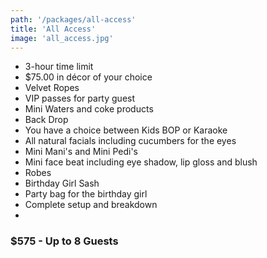 ```yaml
---
path: '/packages/all-access'
title: 'All Access'
image: 'all_access.jpg'
---
```


* 3-hour time limit
* $75.00 in décor of your choice
* Velvet Ropes
* VIP passes for party guest
* Mini Waters and coke products
* Back Drop
* You have a choice between Kids BOP or Karaoke
* All natural facials including cucumbers for the eyes
* Mini Mani's and Mini Pedi's
* Mini face beat including eye shadow, lip gloss and blush
* Robes
* Birthday Girl Sash
* Party bag for the birthday girl
* Complete setup and breakdown
* 
### $575 - Up to 8 Guests